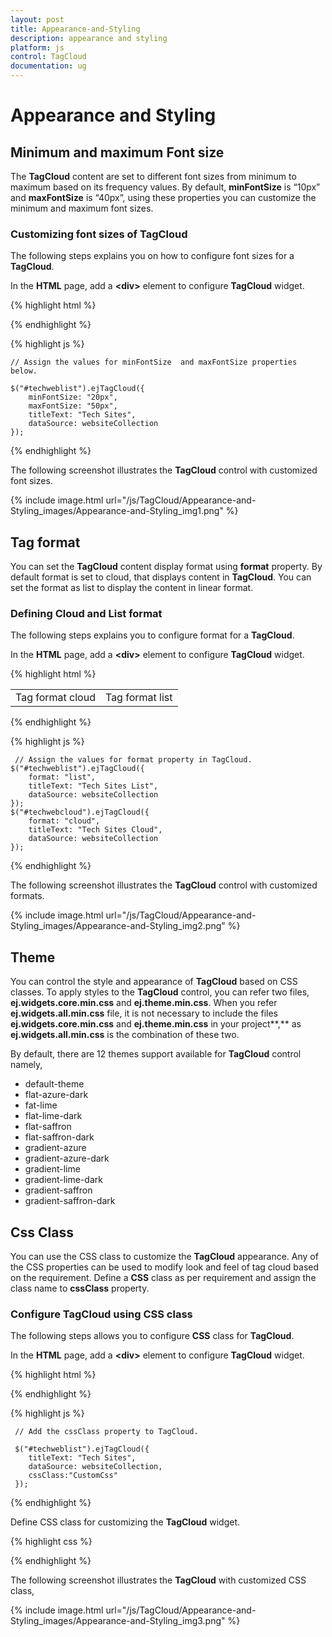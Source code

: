 ```yaml
---
layout: post
title: Appearance-and-Styling
description: appearance and styling
platform: js
control: TagCloud
documentation: ug
---
```


# Appearance and Styling

## Minimum and maximum Font size

The **TagCloud** content are set to different font sizes from minimum to maximum based on its frequency values. By default, **minFontSize** is “10px” and **maxFontSize** is “40px”, using these properties you can customize the minimum and maximum font sizes.

### Customizing font sizes of TagCloud

The following steps explains you on how to configure font sizes for a **TagCloud**.

In the **HTML** page, add a **&lt;div&gt;** element to configure **TagCloud** widget.

{% highlight html %}

<div id="techweblist"></div>

{% endhighlight %}

{% highlight js %}

    // Assign the values for minFontSize  and maxFontSize properties below.
    
    $("#techweblist").ejTagCloud({
        minFontSize: "20px",
        maxFontSize: "50px",
        titleText: "Tech Sites",
        dataSource: websiteCollection
    });
 
{% endhighlight %}


The following screenshot illustrates the **TagCloud** control with customized font sizes.

{% include image.html url="/js/TagCloud/Appearance-and-Styling_images/Appearance-and-Styling_img1.png" %}



## Tag format

You can set the **TagCloud** content display format using **format** property. By default format is set to cloud, that displays content in **TagCloud**. You can set the format as list to display the content in linear format.

### Defining Cloud and List format

The following steps explains you to configure format for a **TagCloud**.

In the **HTML** page, add a **&lt;div&gt;** element to configure **TagCloud** widget.

{% highlight html %}

 
<table>
   <tr>
      <td>
         <span>Tag format cloud</span>
         <div id="techwebcloud"></div>
      </td>
      <td>
         <span>Tag format list</span>
         <div id="techweblist"></div>
      </td>
   </tr>
</table>

{% endhighlight %}

{% highlight js %}



     // Assign the values for format property in TagCloud.
    $("#techweblist").ejTagCloud({
        format: "list",
        titleText: "Tech Sites List",
        dataSource: websiteCollection
    });
    $("#techwebcloud").ejTagCloud({
        format: "cloud",
        titleText: "Tech Sites Cloud",
        dataSource: websiteCollection
    });

{% endhighlight %}

The following screenshot illustrates the **TagCloud** control with customized formats.

{% include image.html url="/js/TagCloud/Appearance-and-Styling_images/Appearance-and-Styling_img2.png" %}



## Theme

You can control the style and appearance of **TagCloud** based on CSS classes. To apply styles to the **TagCloud** control, you can refer two files, **ej.widgets.core.min.css** and **ej.theme.min.css**. When you refer **ej.widgets.all.min.css** file, it is not necessary to include the files **ej.widgets.core.min.css** and **ej.theme.min.css** in your project**,** as **ej.widgets.all.min.css** is the combination of these two. 

By default, there are 12 themes support available for **TagCloud** control namely,

* default-theme
* flat-azure-dark
* fat-lime
* flat-lime-dark
* flat-saffron
* flat-saffron-dark
* gradient-azure
* gradient-azure-dark
* gradient-lime
* gradient-lime-dark
* gradient-saffron
* gradient-saffron-dark

## Css Class

You can use the CSS class to customize the **TagCloud** appearance. Any of the CSS properties can be used to modify look and feel of tag cloud based on the requirement. Define a **CSS** class as per requirement and assign the class name to **cssClass** property.

### Configure TagCloud using CSS class

The following steps allows you to configure **CSS** class for **TagCloud**.

In the **HTML** page, add a **&lt;div&gt;** element to configure **TagCloud** widget.


{% highlight html %}

<div id="techweblist"></div>

{% endhighlight %}

{% highlight js %}


     // Add the cssClass property to TagCloud.
    
     $("#techweblist").ejTagCloud({
        titleText: "Tech Sites",
        dataSource: websiteCollection,
        cssClass:"CustomCss"
     });
    
{% endhighlight %}

Define CSS class for customizing the **TagCloud** widget.



{% highlight css %}

<style type="text/css" class="cssStyles">
        /* Customize the TagCloud div element */
        .CustomCss
        {
            background-color: #DDC;
            width: 400px;
        }
        /* Customize the TagCloud header element */        
        .CustomCss .e-header.e-title {
            text-align: center;
            font-weight: bold;
        }
</style>


{% endhighlight %}



The following screenshot illustrates the **TagCloud** with customized CSS class,

{% include image.html url="/js/TagCloud/Appearance-and-Styling_images/Appearance-and-Styling_img3.png" %}



